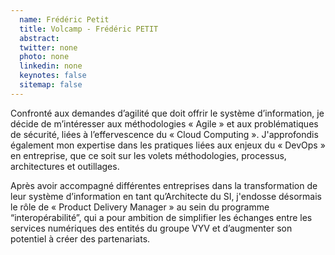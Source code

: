 ```yaml
---
  name: Frédéric Petit
  title: Volcamp - Frédéric PETIT
  abstract: 
  twitter: none
  photo: none
  linkedin: none
  keynotes: false
  sitemap: false
---
```

Confronté aux demandes d’agilité que doit offrir le système d’information, je décide de m’intéresser aux méthodologies « Agile » et aux problématiques de sécurité, liées à l’effervescence du « Cloud Computing ». J'approfondis également mon expertise dans les pratiques liées aux enjeux du « DevOps » en entreprise, que ce soit sur les volets méthodologies, processus, architectures et outillages.

Après avoir accompagné différentes entreprises dans la transformation de leur système d’information en tant qu’Architecte du SI, j'endosse désormais le rôle de « Product Delivery Manager » au sein du programme “interopérabilité”, qui a pour ambition de simplifier les échanges entre les services numériques des entités du groupe VYV et d’augmenter son potentiel à créer des partenariats. 